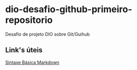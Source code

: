 # dio-desafio-github-primeiro-repositorio
Desafio de projeto DIO sobre Git/Guihub
## Link's úteis
[Sintaxe Básica Markdown](https://www.markdownguide.org/basic-syntax/)

